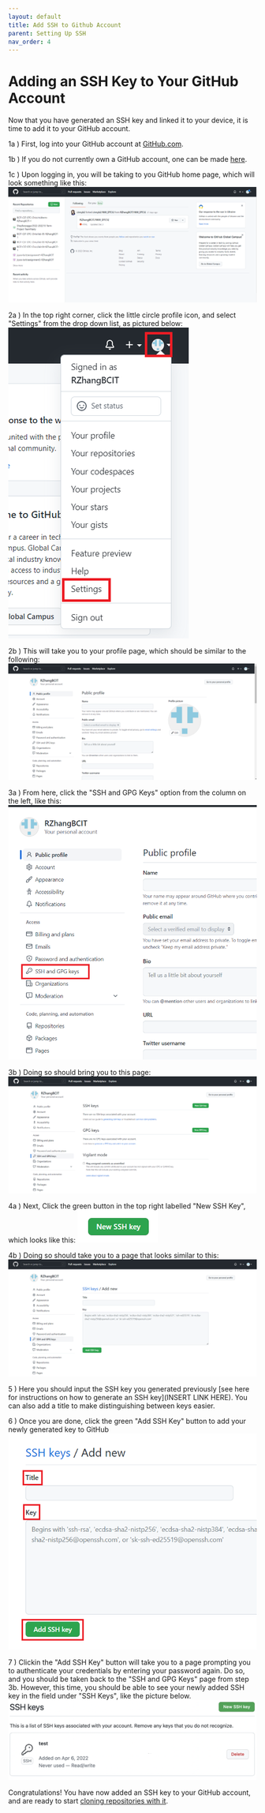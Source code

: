 ```yaml
---
layout: default
title: Add SSH to Github Account
parent: Setting Up SSH
nav_order: 4
---
```


# Adding an SSH Key to Your GitHub Account

Now that you have generated an SSH key and linked it to your device, it is time to add it to your GitHub account.

1a ) First, log into your GitHub account at [GitHub.com](https://github.com/login).

1b ) If you do not currently own a GitHub account, one can be made [here](https://github.com/signup).

1c ) Upon logging in, you will be taking to you GitHub home page, which will look something like this: ![](../../assets/images/GitHub%20home%20page.png)

2a ) In the top right corner, click the little circle profile icon, and select "Settings" from the drop down list, as pictured below: ![](../../assets/images/addSSHstep2.png)

2b ) This will take you to your profile page, which should be similar to the following: ![](/assets/images/settings-profile-page.png)

3a ) From here, click the "SSH and GPG Keys" option from the column on the left, like this: ![](../../assets/images/settings-click-SSH.png)

3b ) Doing so should bring you to this page: ![](../../assets/images/SSH%20keys%20page.png)

4a ) Next, Click the green button in the top right labelled "New SSH Key", which looks like this: ![](../../assets/images/New%20SSH%20Key.png)

4b ) Doing so should take you to a page that looks similar to this: ![](../../assets/images/Add%20key%20page.png)

5 ) Here you should input the SSH key you generated previously [see here for instructions on how to generate an SSH key](INSERT LINK HERE). You can also add a title to make distinguishing between keys easier.

6 ) Once you are done, click the green "Add SSH Key" button to add your newly generated key to GitHub ![](../../assets/images/finally%20add%20ssh%20key.png)

7 ) Clickin the "Add SSH Key" button will take you to a page prompting you to authenticate your credentials by entering your password again. Do so, and you should be taken back to the "SSH and GPG Keys" page from step 3b. However, this time, you should be able to see your newly added SSH key in the field under "SSH Keys", like the picture below. ![](../../assets/images/key_added_successfully.png)

Congratulations! You have now added an SSH key to your GitHub account, and are ready to start [cloning repositories with it](../../docs/sshandgit/forkandclone).